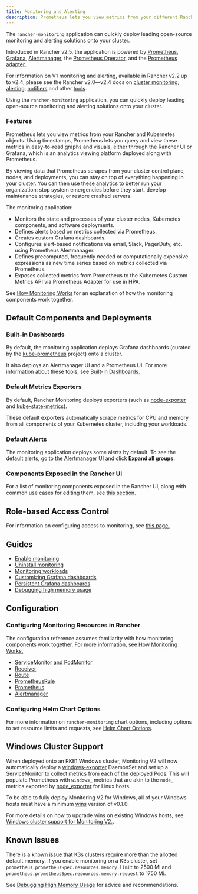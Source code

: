 ```yaml
---
title: Monitoring and Alerting
description: Prometheus lets you view metrics from your different Rancher and Kubernetes objects. Learn about the scope of monitoring and how to enable cluster monitoring
---
```


<head>
  <link rel="canonical" href="https://ranchermanager.docs.rancher.com/integrations-in-rancher/monitoring-and-alerting"/>
</head>

The `rancher-monitoring` application can quickly deploy leading open-source monitoring and alerting solutions onto your cluster.

Introduced in Rancher v2.5, the application is powered by [Prometheus](https://prometheus.io/), [Grafana](https://grafana.com/grafana/),  [Alertmanager](https://prometheus.io/docs/alerting/latest/alertmanager/), the [Prometheus Operator](https://github.com/prometheus-operator/prometheus-operator), and the [Prometheus adapter.](https://github.com/DirectXMan12/k8s-prometheus-adapter) 

For information on V1 monitoring and alerting, available in Rancher v2.2 up to v2.4, please see the Rancher v2.0—v2.4 docs on [cluster monitoring](/versioned_docs/version-2.0-2.4/explanations/integrations-in-rancher/cluster-monitoring/cluster-monitoring.md), [alerting](/versioned_docs/version-2.0-2.4/explanations/integrations-in-rancher/cluster-alerts/cluster-alerts.md), [notifiers](/versioned_docs/version-2.0-2.4/explanations/integrations-in-rancher/notifiers.md) and other [tools](/versioned_docs/version-2.0-2.4/reference-guides/rancher-project-tools/rancher-project-tools.md).

Using the `rancher-monitoring` application, you can quickly deploy leading open-source monitoring and alerting solutions onto your cluster.

### Features

Prometheus lets you view metrics from your Rancher and Kubernetes objects. Using timestamps, Prometheus lets you query and view these metrics in easy-to-read graphs and visuals, either through the Rancher UI or Grafana, which is an analytics viewing platform deployed along with Prometheus.

By viewing data that Prometheus scrapes from your cluster control plane, nodes, and deployments, you can stay on top of everything happening in your cluster. You can then use these analytics to better run your organization: stop system emergencies before they start, develop maintenance strategies, or restore crashed servers.

The monitoring application:

- Monitors the state and processes of your cluster nodes, Kubernetes components, and software deployments.
- Defines alerts based on metrics collected via Prometheus.
- Creates custom Grafana dashboards.
- Configures alert-based notifications via email, Slack, PagerDuty, etc. using Prometheus Alertmanager.
- Defines precomputed, frequently needed or computationally expensive expressions as new time series based on metrics collected via Prometheus.
- Exposes collected metrics from Prometheus to the Kubernetes Custom Metrics API via Prometheus Adapter for use in HPA.

See [How Monitoring Works](how-monitoring-works.md) for an explanation of how the monitoring components work together.

## Default Components and Deployments

### Built-in Dashboards

By default, the monitoring application deploys Grafana dashboards (curated by the [kube-prometheus](https://github.com/prometheus-operator/kube-prometheus) project) onto a cluster.

It also deploys an Alertmanager UI and a Prometheus UI. For more information about these tools, see [Built-in Dashboards.](built-in-dashboards.md)
### Default Metrics Exporters

By default, Rancher Monitoring deploys exporters (such as [node-exporter](https://github.com/prometheus/node_exporter) and [kube-state-metrics](https://github.com/kubernetes/kube-state-metrics)).

These default exporters automatically scrape metrics for CPU and memory from all components of your Kubernetes cluster, including your workloads.

### Default Alerts

The monitoring application deploys some alerts by default. To see the default alerts, go to the [Alertmanager UI](built-in-dashboards.md#alertmanager-ui) and click **Expand all groups.**

### Components Exposed in the Rancher UI

For a list of monitoring components exposed in the Rancher UI, along with common use cases for editing them, see [this section.](how-monitoring-works.md#components-exposed-in-the-rancher-ui)

## Role-based Access Control

For information on configuring access to monitoring, see [this page.](rbac-for-monitoring.md)

## Guides

- [Enable monitoring](../../how-to-guides/advanced-user-guides/monitoring-alerting-guides/enable-monitoring.md)
- [Uninstall monitoring](../../how-to-guides/advanced-user-guides/monitoring-alerting-guides/uninstall-monitoring.md)
- [Monitoring workloads](../../how-to-guides/advanced-user-guides/monitoring-alerting-guides/set-up-monitoring-for-workloads.md)
- [Customizing Grafana dashboards](../../how-to-guides/advanced-user-guides/monitoring-alerting-guides/customize-grafana-dashboard.md)
- [Persistent Grafana dashboards](../../how-to-guides/advanced-user-guides/monitoring-alerting-guides/create-persistent-grafana-dashboard.md)
- [Debugging high memory usage](../../how-to-guides/advanced-user-guides/monitoring-alerting-guides/debug-high-memory-usage.md)

## Configuration

### Configuring Monitoring Resources in Rancher

The configuration reference assumes familiarity with how monitoring components work together. For more information, see [How Monitoring Works.](how-monitoring-works.md)

- [ServiceMonitor and PodMonitor](../../reference-guides/monitoring-v2-configuration/servicemonitors-and-podmonitors.md)
- [Receiver](../../reference-guides/monitoring-v2-configuration/receivers.md)
- [Route](../../reference-guides/monitoring-v2-configuration/routes.md)
- [PrometheusRule](../../how-to-guides/advanced-user-guides/monitoring-v2-configuration-guides/advanced-configuration/prometheusrules.md)
- [Prometheus](../../how-to-guides/advanced-user-guides/monitoring-v2-configuration-guides/advanced-configuration/prometheus.md)
- [Alertmanager](../../how-to-guides/advanced-user-guides/monitoring-v2-configuration-guides/advanced-configuration/alertmanager.md)

### Configuring Helm Chart Options

For more information on `rancher-monitoring` chart options, including options to set resource limits and requests, see [Helm Chart Options](../../reference-guides/monitoring-v2-configuration/helm-chart-options.md).

## Windows Cluster Support

When deployed onto an RKE1 Windows cluster, Monitoring V2 will now automatically deploy a [windows-exporter](https://github.com/prometheus-community/windows_exporter) DaemonSet and set up a ServiceMonitor to collect metrics from each of the deployed Pods. This will populate Prometheus with `windows_` metrics that are akin to the `node_` metrics exported by [node_exporter](https://github.com/prometheus/node_exporter) for Linux hosts.

To be able to fully deploy Monitoring V2 for Windows, all of your Windows hosts must have a minimum [wins](https://github.com/rancher/wins) version of v0.1.0.

For more details on how to upgrade wins on existing Windows hosts, see [Windows cluster support for Monitoring V2.](windows-support.md).


## Known Issues

There is a [known issue](https://github.com/rancher/rancher/issues/28787#issuecomment-693611821) that K3s clusters require more than the allotted default memory. If you enable monitoring on a K3s cluster, set `prometheus.prometheusSpec.resources.memory.limit` to 2500 Mi and `prometheus.prometheusSpec.resources.memory.request` to 1750 Mi.

See [Debugging High Memory Usage](../../how-to-guides/advanced-user-guides/monitoring-alerting-guides/debug-high-memory-usage.md) for advice and recommendations.
